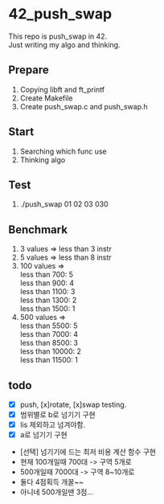 # 42_push_swap
This repo is push_swap in 42.  
Just writing my algo and thinking.  

## Prepare
1. Copying libft and ft_printf
2. Create Makefile
3. Create push_swap.c and push_swap.h

## Start
1. Searching which func use
2. Thinking algo

## Test
1. ./push_swap 01 02 03 030

## Benchmark
1. 3 values => less than 3 instr
2. 5 values => less than 8 instr
3. 100 values =>  
                 less than 700: 5  
                 less than 900: 4  
                 less than 1100: 3  
                 less than 1300: 2  
                 less than 1500: 1  
4. 500 values =>  
                 less than 5500: 5  
                 less than 7000: 4  
                 less than 8500: 3  
                 less than 10000: 2  
                 less than 11500: 1  

## todo
- [x] push, [x]rotate, [x]swap testing.
- [x] 범위별로 b로 넘기기 구현
- [x] lis 제외하고 넘겨야함.
- [x] a로 넘기기 구현
- [선택] 넘기기에 드는 최저 비용 계산 함수 구현
- 현재 100개일때 700대 -> 구역 5개로
- 500개일때 7000대 -> 구역 8~10개로
- 둘다 4점획득 개꿀~~
- 아니네 500개일땐 3점...
